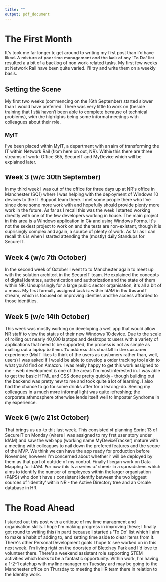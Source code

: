 ```yaml
---
title: ""
output: pdf_document
---
```


# The First Month

It's took me far longer to get around to writing my first post than I'd have liked. A mixture of poor time management and the lack of any 'To Do' list resulted a a bit of a backlog of non work-related tasks.
My first few weeks at Network Rail have been quite varied. I'll try and write them on a weekly basis.

## Setting the Scene

My first two weeks (commencing on the 16th September) started slower than I would have preferred. There was very little to work on (beside training that I _still_ haven't been able to complete because of technical problems), with the highlights being some informal meetings with colleagues about their role.

### MyIT

I've been placed within MyIT, a department with an aim of transforming the IT within Network Rail (from here on out, NR). Within this there are three streams of work: Office 365, SecureIT and MyDevice which will be explained later.

## Week 3 (w/c 30th September)

In my third week I was out of the office for three days up at NR's office in Manchester (SQ1) where I was helping with the deployment of Windows 10 devices to the IT Support team there. I met some people there who I've since done some more work with and hopefully should provide plenty more work in the future.
As far as I recall this was the week I started working directly with one of the few developers working in house. The main project in this area is a Windows application in C# and using Windows Forms. It's not the sexiest project to work on and the tests are non-existant, though it is suprisingly complex and again, a source of plenty of work.
As far as I can recall this is when I started attending the (mostly) daily Standups for SecureIT.

## Week 4 (w/c 7th October)

In the second week of October I went to to Manchester again to meet up with the solution architect in the SecureIT team. He explained the concepts of digital identites, authentication and authorization and the state of them within NR. Unsuprisingly for a large public sector organisation, it's all a bit of a mess.
My first formally assigned task is within IdAM in the SecureIT stream, which is focused on improving identies and the access afforded to those identities.

## Week 5 (w/c 14th October)

This week was mostly working on developing a web app that would allow NR staff to view the status of their new Windows 10 device. Due to the scale of rolling out nearly 40,000 laptops and desktops to users with a variety of applications that need to be supported, the process is not as simple as mailing out a laptop to them.
To address this shortfall in the customer experience (MyIT likes to think of the users as customers rather than, well, users) I was asked if I would be able to develop a order tracking tool akin to what you'd find on Amazon.
I was really happy to get this work assigned to me - web development is one of the areas I'm most interested in. I was able to get the basic HTML and CSS done pretty quickly - though building out the backend was pretty new to me and took quite a lot of learning.
I also had the chance to go for some drinks after for a leaving-do. Seeing my colleagues in a much more informal light was quite refreshing; the corporate athmosphere otherwise lends itself well to Imposter Syndrome in my experience.

## Week 6 (w/c 21st October)

That brings us up-to this last week. This consisted of planning Sprint 13 of SecureIT on Monday (where I was assigned to my first user story under IdAM) and saw the web app (working name MyDeviceTracker) mature with a meeting with colleagues to nail down the prefered features and the scope of the MVP. We think we can have the app ready for production before November, however I'm concerned about whether it will be deployed by them as that part of outside of my control.
Finally I began work on Data Mapping for IdAM. For now this is a series of sheets in a spreadsheet which aims to identify the number of employees within the larger organisation (P&PS) who don't have a consistent identify between the two biggest sources of 'identity' within NR - the Active Directory tree and an Orcale database in HR. 

# The Road Ahead

I started out this post with a critique of my time managment and organisation skills. I hope I'm making progress in improving these; I finally got round to writing this (in part) because I started a 'To Do' list which I aim to make a habit of adding to, and setting time aside to clear items from it.
There's other Personal Development goals I hope to see worked on in this next week. I'm living right on the doorstep of Bletchley Park and I'd love to volunteer there. There's a weekend assistant role supporting STEM activities which looks to be a fantastic opportunity.
Within work, I'm having a 1-2-1 catchup with my line manager on Tuesday and may be going to the Manchester office on Thursday to meeting the HR team there in relation to the Identity work.